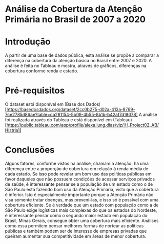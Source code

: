 # Análise da Cobertura da Atenção Primária no Brasil de 2007 a 2020

# Introdução
A partir de uma base de dados pública, esta análise se propõe a comparar a diferença na cobertura da atenção básica no Brasil entre 2007 e 2020. A análise é feita no Tableau e mostra, através de gráficos, diferenças na cobertura conforme renda e estado.

# Pré-requisitos
O dataset está disponível em (Base dos Dados)[https://basedosdados.org/dataset/2cc0b275-d02a-413a-8769-7ce2785d86ae?table=ca281154-5b09-4b55-8b1b-b42af7d18078]
A análise foi realizada através do Tableau e está disponível em (Tableau)[https://public.tableau.com/app/profile/alexa.iung.dias/viz/IH_Project02_AB/Histria1]

# Conclusões
Alguns fatores, conforme vistos na análise, chamam a atenção: há uma diferença entre a proporção de cobertura em relação à renda média de cada estado. Se isso pode revelar um bom uso das políticas públicas em favor daqueles que não possuem condições de acessar serviços privados de saúde, é interessante pensar se a população de um estado como o de São Paulo está fazendo bom uso da Atenção Primária, visto que a cobertura é inferior. Isto é especialmente importante porque a Atenção Primária não visa somente tratar doenças, mas preveni-las, e isso só é possível com uma cobertura eficiente. Se é verdade que um estado com população como a de São Paulo exige logísticas mais complexas do que os estados do Nordeste, é interessante pensar como o segundo maior estado em população do Brasil, Minas Gerais, consegue obter uma cobertura mais eficiente. Análises como essa permitem pensar melhores formas de nortear as políticas públicas e também podem ser de interesse de empresas privadas que queiram aumentar sua competitividade em áreas de menor cobertura.
